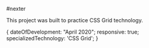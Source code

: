 #nexter

This project was built to practice CSS Grid technology. 

{  dateOfDevelopment: "April 2020";
   responsive: true;
   specializedTechnology: 'CSS Grid'; }
